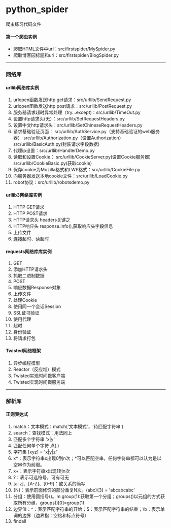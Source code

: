 # python_spider
爬虫练习代码文件
#### 第一个爬虫实例
* 爬取HTML文件中url：src/firstspider/MySpider.py
* 爬取博客园标题和url：src/firstspider/BlogSpider.py
---------------------------
### 网络库
#### urllib网络库实例
1. urlopen函数发送http get请求：src/urllib/SendRequest.py
2. urlopen函数发送http post请求：src/urllib/PostRequest.py
3. 服务器请求超时异常处理（try...except)：src/urllib/TimeOut.py
4. 设置http请求头(无）：src/urllib/SetRequestHeaders.py
5. 设置中文http请求头：src/urllib/SetChineseRequestHeaders.py
6. 请求基础验证页面：
    src/urllib/AuthService.py（支持基础验证的web服务器）
    src/urllib/Authorization.py（设置Authorization）
    src/urllib/BasicAuth.py(封装请求字段数据)
7. 代理ip设置：src/urllib/HandlerDemo.py
8. 读取和设置Cookie：
    src/urllib/CookieServer.py(设置Cookie服务器)
    src/urllib/CookieBasic.py(获取cookie)
9. 保存cookie为Mozilla格式和LWP格式：src/urllib/CookieFile.py
10. 向服务器发送本地cookie文件：src/urllib/LoadCookie.py
11. robot协议：src/urllib/robotsdemo.py
#### urllib3网络库实例
1. HTTP GET请求
2. HTTP POST请求
3. HTTP请求头 headers关键之
4. HTTP响应头 response.info(),获取响应头字段信息
5. 上传文件
6. 连接超时、读超时
#### requests网络库库实例
1. GET
2. 添加HTTP请求头
3. 抓取二进制数据
4. POST
5. 响应数据Response对象
6. 上传文件
7. 处理Cookie
8. 使用同一个会话Session
9. SSL证书验证
10. 使用代理
11. 超时
12. 身份验证
13. 将请求打包
#### Twisted网络框架
1. 异步编程模型
2. Reactor（反应堆）模式
3. Twisted实现时间戳客户端
4. Twisted实现时间戳服务端
--------------------------
### 解析库
#### 正则表达式
1. match：文本模式：match('文本模式'，'待匹配字符串')
2. search：查找模式：用法同上
3. 匹配多个字符串 'x|y'
4. 匹配任何单个字符 点(.)
5. 字符集 [xyz] = 'x|y|z'
6. x*：表示字符串x出现0到n次；*可以匹配空串，任何字符串都可以认为是以空串作为前缀。
7. x+：表示字符串x出现1到n次
8. ?：表示可选符号，可有可无
9. [a-z]、[A-Z]、[0-9]：或关系的简写
10. {N}：表示前面修饰的部分重复N次。(abc){3} = 'abcabcabc'
11. 分组：使用圆括号()。m.group(1):获取第一个分组；groups()以元组的方式获取所有分组，groups()[0]=group(1)
12. 边界值：^：表示匹配字符串的开始；$：表示匹配字符串的结束；\b：表示单词的边界（边界指：空格和标点符号）
13. findall